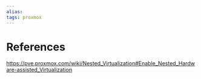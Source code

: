 ```yaml
---
alias: 
tags: proxmox
---
```

 
# References
https://pve.proxmox.com/wiki/Nested_Virtualization#Enable_Nested_Hardware-assisted_Virtualization
